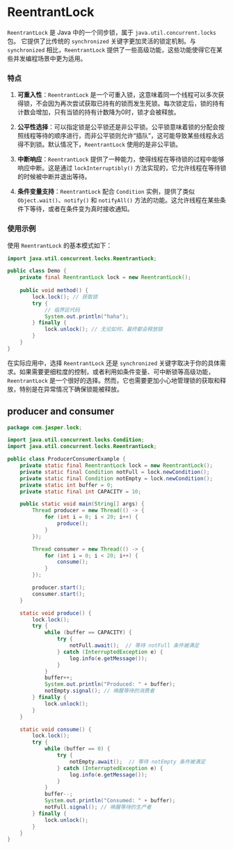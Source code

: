 # ReentrantLock
`ReentrantLock` 是 Java 中的一个同步锁，属于 `java.util.concurrent.locks` 包。
它提供了比传统的 `synchronized` 关键字更加灵活的锁定机制。与 `synchronized` 相比，`ReentrantLock` 提供了一些高级功能，这些功能使得它在某些并发编程场景中更为适用。

### 特点

1. **可重入性**：`ReentrantLock` 是一个可重入锁，这意味着同一个线程可以多次获得锁，不会因为再次尝试获取已持有的锁而发生死锁。每次锁定后，锁的持有计数会增加，只有当锁的持有计数降为0时，锁才会被释放。

2. **公平性选择**：可以指定锁是公平锁还是非公平锁。公平锁意味着锁的分配会按照线程等待的顺序进行，而非公平锁则允许“插队”，这可能导致某些线程永远得不到锁。默认情况下，`ReentrantLock` 使用的是非公平锁。

3. **中断响应**：`ReentrantLock` 提供了一种能力，使得线程在等待锁的过程中能够响应中断。这是通过 `lockInterruptibly()` 方法实现的，它允许线程在等待锁的时候被中断并退出等待。

4. **条件变量支持**：`ReentrantLock` 配合 `Condition` 实例，提供了类似 `Object.wait()`、`notify()` 和 `notifyAll()` 方法的功能。这允许线程在某些条件下等待，或者在条件变为真时接收通知。

### 使用示例

使用 `ReentrantLock` 的基本模式如下：

```java
import java.util.concurrent.locks.ReentrantLock;

public class Demo {
    private final ReentrantLock lock = new ReentrantLock();
    
    public void method() {
        lock.lock(); // 获取锁
        try {
            // 临界区代码
            System.out.println("haha");
        } finally {
            lock.unlock(); // 无论如何，最终都会释放锁
        }
    }
}
```

在实际应用中，选择 `ReentrantLock` 还是 `synchronized` 关键字取决于你的具体需求。如果需要更细粒度的控制，或者利用如条件变量、可中断锁等高级功能，`ReentrantLock` 是一个很好的选择。然而，它也需要更加小心地管理锁的获取和释放，特别是在异常情况下确保锁能被释放。

## producer and consumer
```java
package com.jasper.lock;

import java.util.concurrent.locks.Condition;
import java.util.concurrent.locks.ReentrantLock;

public class ProducerConsumerExample {
    private static final ReentrantLock lock = new ReentrantLock();
    private static final Condition notFull = lock.newCondition();
    private static final Condition notEmpty = lock.newCondition();
    private static int buffer = 0;
    private static final int CAPACITY = 10;

    public static void main(String[] args) {
        Thread producer = new Thread(() -> {
            for (int i = 0; i < 20; i++) {
                produce();
            }
        });

        Thread consumer = new Thread(() -> {
            for (int i = 0; i < 20; i++) {
                consume();
            }
        });

        producer.start();
        consumer.start();
    }

    static void produce() {
        lock.lock();
        try {
            while (buffer == CAPACITY) {
                try {
                    notFull.await();  // 等待 notFull 条件被满足
                } catch (InterruptedException e) {
                    log.info(e.getMessage());
                }
            }
            buffer++;
            System.out.println("Produced: " + buffer);
            notEmpty.signal(); // 唤醒等待的消费者
        } finally {
            lock.unlock();
        }
    }

    static void consume() {
        lock.lock();
        try {
            while (buffer == 0) {
                try {
                    notEmpty.await();  // 等待 notEmpty 条件被满足
                } catch (InterruptedException e) {
                    log.info(e.getMessage());
                }
            }
            buffer--;
            System.out.println("Consumed: " + buffer);
            notFull.signal(); // 唤醒等待的生产者
        } finally {
            lock.unlock();
        }
    }
}

```